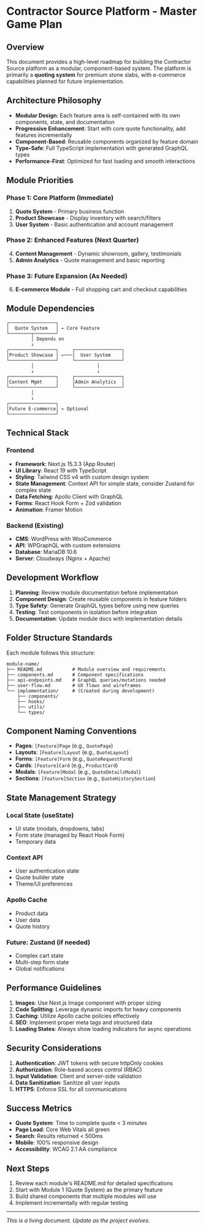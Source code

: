 # Contractor Source Platform - Master Game Plan

## Overview

This document provides a high-level roadmap for building the Contractor Source platform as a modular, component-based system. The platform is primarily a **quoting system** for premium stone slabs, with e-commerce capabilities planned for future implementation.

## Architecture Philosophy

- **Modular Design**: Each feature area is self-contained with its own components, state, and documentation
- **Progressive Enhancement**: Start with core quote functionality, add features incrementally
- **Component-Based**: Reusable components organized by feature domain
- **Type-Safe**: Full TypeScript implementation with generated GraphQL types
- **Performance-First**: Optimized for fast loading and smooth interactions

## Module Priorities

### Phase 1: Core Platform (Immediate)
1. **Quote System** - Primary business function
2. **Product Showcase** - Display inventory with search/filters
3. **User System** - Basic authentication and account management

### Phase 2: Enhanced Features (Next Quarter)
4. **Content Management** - Dynamic showroom, gallery, testimonials
5. **Admin Analytics** - Quote management and basic reporting

### Phase 3: Future Expansion (As Needed)
6. **E-commerce Module** - Full shopping cart and checkout capabilities

## Module Dependencies

```
┌─────────────────┐
│  Quote System   │ ← Core Feature
└────────┬────────┘
         │ Depends on
         ↓
┌─────────────────┐     ┌─────────────────┐
│Product Showcase │ ←───│  User System    │
└─────────────────┘     └─────────────────┘
         │                       │
         ↓                       ↓
┌─────────────────┐     ┌─────────────────┐
│Content Mgmt     │     │Admin Analytics  │
└─────────────────┘     └─────────────────┘
         │
         ↓
┌─────────────────┐
│Future E-commerce│ ← Optional
└─────────────────┘
```

## Technical Stack

### Frontend
- **Framework**: Next.js 15.3.3 (App Router)
- **UI Library**: React 19 with TypeScript
- **Styling**: Tailwind CSS v4 with custom design system
- **State Management**: Context API for simple state, consider Zustand for complex state
- **Data Fetching**: Apollo Client with GraphQL
- **Forms**: React Hook Form + Zod validation
- **Animation**: Framer Motion

### Backend (Existing)
- **CMS**: WordPress with WooCommerce
- **API**: WPGraphQL with custom extensions
- **Database**: MariaDB 10.6
- **Server**: Cloudways (Nginx + Apache)

## Development Workflow

1. **Planning**: Review module documentation before implementation
2. **Component Design**: Create reusable components in feature folders
3. **Type Safety**: Generate GraphQL types before using new queries
4. **Testing**: Test components in isolation before integration
5. **Documentation**: Update module docs with implementation details

## Folder Structure Standards

Each module follows this structure:
```
module-name/
├── README.md           # Module overview and requirements
├── components.md       # Component specifications
├── api-endpoints.md    # GraphQL queries/mutations needed
├── user-flow.md        # UX flows and wireframes
└── implementation/     # (Created during development)
    ├── components/
    ├── hooks/
    ├── utils/
    └── types/
```

## Component Naming Conventions

- **Pages**: `[Feature]Page` (e.g., `QuotePage`)
- **Layouts**: `[Feature]Layout` (e.g., `QuoteLayout`)
- **Forms**: `[Feature]Form` (e.g., `QuoteRequestForm`)
- **Cards**: `[Feature]Card` (e.g., `ProductCard`)
- **Modals**: `[Feature]Modal` (e.g., `QuoteDetailsModal`)
- **Sections**: `[Feature]Section` (e.g., `QuoteHistorySection`)

## State Management Strategy

### Local State (useState)
- UI state (modals, dropdowns, tabs)
- Form state (managed by React Hook Form)
- Temporary data

### Context API
- User authentication state
- Quote builder state
- Theme/UI preferences

### Apollo Cache
- Product data
- User data
- Quote history

### Future: Zustand (if needed)
- Complex cart state
- Multi-step form state
- Global notifications

## Performance Guidelines

1. **Images**: Use Next.js Image component with proper sizing
2. **Code Splitting**: Leverage dynamic imports for heavy components
3. **Caching**: Utilize Apollo cache policies effectively
4. **SEO**: Implement proper meta tags and structured data
5. **Loading States**: Always show loading indicators for async operations

## Security Considerations

1. **Authentication**: JWT tokens with secure httpOnly cookies
2. **Authorization**: Role-based access control (RBAC)
3. **Input Validation**: Client and server-side validation
4. **Data Sanitization**: Sanitize all user inputs
5. **HTTPS**: Enforce SSL for all communications

## Success Metrics

- **Quote System**: Time to complete quote < 3 minutes
- **Page Load**: Core Web Vitals all green
- **Search**: Results returned < 500ms
- **Mobile**: 100% responsive design
- **Accessibility**: WCAG 2.1 AA compliance

## Next Steps

1. Review each module's README.md for detailed specifications
2. Start with Module 1 (Quote System) as the primary feature
3. Build shared components that multiple modules will use
4. Implement incrementally with regular testing

---

*This is a living document. Update as the project evolves.*